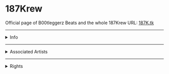 # 187Krew
<p style="text-alighn=center">
Official page of B00tleggerz Beats and the whole 187Krew
URL: <a href="187k.tk">187K.tk</a>
</p>
<hr />
<details>
<summary>
Info
</summary>
<p>The 187Krew was created shortly after the startup of B00tleggerz Beats back on 3/8/16. Although not in the buisness for very long, B00tleggerz has already done enough to make an impact.</p>
</details>
<hr />
<details>
<summary>
Associated Artists
</summary>
<p>B00tleggerz has produced for upcoming artists such as Kelz Fargo and Slim Tio. </p>
</details>
<hr />
<details>
  <summary>Rights</summary>
  <p>by myself. All Rights Reserved (I think?). <br />
  All content and graphics on this web site are the property of me so don't steal it.</p>
</details>
